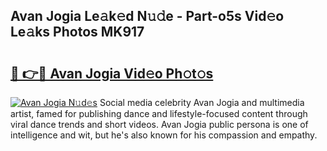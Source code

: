 ## Avan Jogia Le𝚊k𝚎d N𝚞𝚍e - Part-o5s Vid𝚎o Le𝚊ks Photos MK917

# <h2><a href="http://fbdg5w3.evod.top/?m=Avan+Jogia">🔗 👉🔴 Avan Jogia Vid𝚎o Ph𝚘t𝚘s</a></h2>

[![Avan Jogia N𝚞d𝚎s](https://i.imgur.com/8V9OHl7.gif)](http://fbdg5w3.evod.top/?m=Avan+Jogia)
Social media celebrity Avan Jogia and multimedia artist, famed for publishing dance and lifestyle-focused content through viral dance trends and short videos. Avan Jogia public persona is one of intelligence and wit, but he's also known for his compassion and empathy. 
